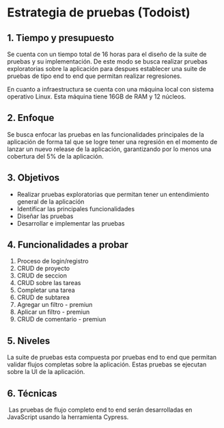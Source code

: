 # Estrategia de pruebas (Todoist)

## 1. Tiempo y presupuesto

Se cuenta con un tiempo total de 16 horas para el diseño de la suite de pruebas y su implementación. De este modo se busca realizar pruebas exploratorias sobre la aplicación para despues establecer una suite de pruebas de tipo end to end que permitan realizar regresiones.

En cuanto a infraestructura se cuenta con una máquina local con sistema operativo Linux. Esta máquina tiene 16GB de RAM y 12 núcleos.

## 2. Enfoque

Se busca enfocar las pruebas en las funcionalidades principales de la aplicación de forma tal que se logre tener una regresión en el momento de lanzar un nuevo release de la aplicación, garantizando por lo menos una cobertura del 5% de la aplicación.

## 3. Objetivos

* Realizar pruebas exploratorias que permitan tener un entendimiento general de la aplicación
* Identificar las principales funcionalidades
* Diseñar las pruebas
* Desarrollar e implementar las pruebas

## 4. Funcionalidades a probar

1. Proceso de login/registro
2. CRUD de proyecto
3. CRUD de seccion
4. CRUD sobre las tareas
5. Completar una tarea
6. CRUD de subtarea 
8. Agregar un filtro - premiun
9. Aplicar un filtro - premiun
10. CRUD de comentario - premiun


## 5. Niveles

La suite de pruebas esta compuesta por pruebas end to end que permitan validar flujos completas sobre la aplicación. Estas pruebas se ejecutan sobre la UI de la aplicación.

## 6. Técnicas

​	Las pruebas de flujo completo end to end serán desarrolladas en JavaScript usando la herramienta Cypress.

